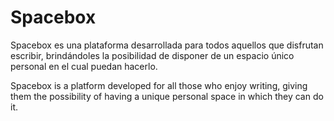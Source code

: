 # Spacebox

Spacebox es una plataforma desarrollada para todos aquellos que disfrutan escribir, brindándoles la posibilidad de disponer de un espacio único personal en el cual puedan hacerlo.

Spacebox is a platform developed for all those who enjoy writing, giving them the possibility of having a unique personal space in which they can do it.
